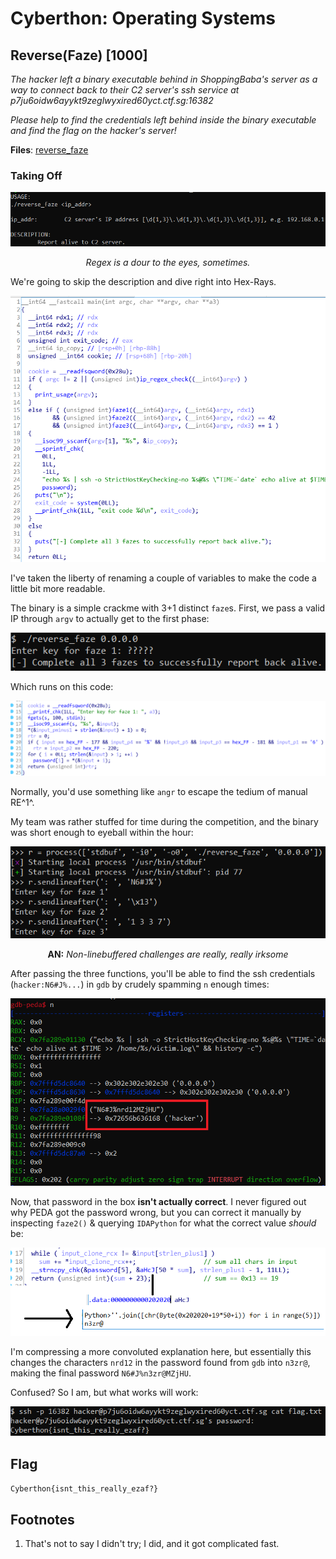 # Cyberthon: Operating Systems

## Reverse(Faze) [1000]

_The hacker left a binary executable behind in ShoppingBaba's server as a way to connect back to their C2 server's ssh service at p7ju6oidw6ayykt9zeglwyxired60yct.ctf.sg:16382_

_Please help to find the credentials left behind inside the binary executable and find the flag on the hacker's server!_

**Files**: [reverse_faze](https://api.csdc20f.ctf.sg/file?id=ck8zooi6o00p207762gfblm2r&name=reverse_faze)

### Taking Off

![image-20200504182636905](image-20200504182636905.png)

<center><i>Regex is a dour to the eyes, sometimes.</i></center>

We're going to skip the description and dive right into Hex-Rays.

![image-20200504183057176](image-20200504183057176.png)

I've taken the liberty of renaming a couple of variables to make the code a little bit more readable.

The binary is a simple crackme with 3+1 distinct `faze`s. First, we pass a valid IP through `argv` to actually get to the first phase:

![image-20200504203843666](image-20200504203843666.png)

Which runs on this code:

![image-20200504204039890](image-20200504204039890.png)

Normally, you'd use something like `angr` to escape the tedium of manual RE^1^.

My team was rather stuffed for time during the competition, and the binary was short enough to eyeball within the hour: 

![image-20200504204338430](image-20200504204338430.png)

<center><b>AN:</b> <i>Non-linebuffered challenges are really, really irksome</i></center>

After passing the three functions, you'll be able to find the ssh credentials (`hacker:N6#J%...`) in `gdb` by crudely spamming `n` enough times: 

![image-20200504204921301](image-20200504204921301.png)

Now, that password in the box **isn't actually correct**. I never figured out why PEDA got the password wrong, but you can correct it manually by inspecting `faze2()` & querying `IDAPython` for what the correct value _should_ be:

![image-20200504205815633](image-20200504205815633.png)

I'm compressing a more convoluted explanation here, but essentially this changes the characters `nrd12` in the password found from `gdb` into `n3zr@`, making the final password `N6#J%n3zr@MZjHU`.

Confused? So I am, but what works will work:

![image-20200504210402143](image-20200504210402143.png)

## Flag

`Cyberthon{isnt_this_really_ezaf?}`

## Footnotes

1. That's not to say I didn't try; I did, and it got complicated fast.